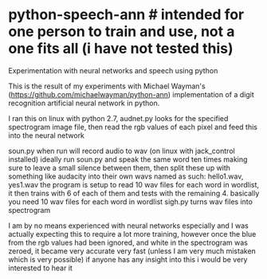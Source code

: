 # python-speech-ann # intended for one person to train and use, not a one fits all (i have not tested this)
Experimentation with neural networks and speech using python

This is the result of my experiments with Michael Wayman's (https://github.com/michaelwayman/python-ann) implementation of a digit recognition artificial neural network in python.

I ran this on linux with python 2.7, audnet.py looks for the specified spectrogram image file, then read the rgb values of each pixel and feed this into the neural network

soun.py when run will record audio to wav (on linux with jack_control installed)
ideally run soun.py and speak the same word ten times making sure to leave a small silence between them, then split these up with something like audacity into their own wavs named as such: hello1.wav, yes1.wav
the program is setup to read 10 wav files for each word in wordlist, it then trains with 6 of each of them and tests with the remaining 4.
basically you need 10 wav files for each word in wordlist
sigh.py turns wav files into spectrogram

I am by no means experienced with neural networks especially and I was actually expecting this to require a lot more training, however once the blue from the rgb values had been ignored, and white in the spectrogram was zeroed, it became very accurate very fast (unless I am very much mistaken which is very possible) if anyone has any insight into this i would be very interested to hear it
